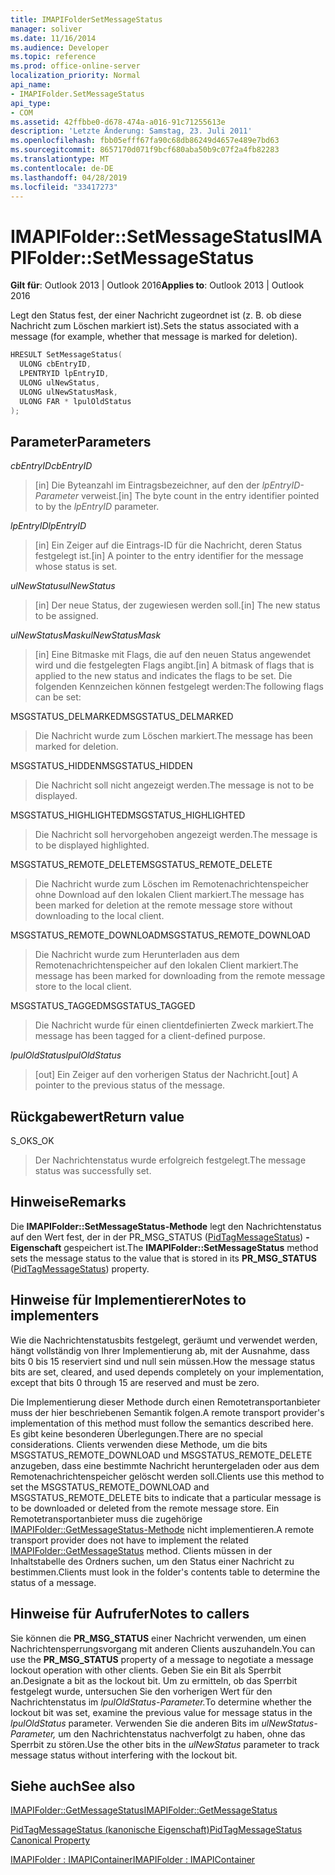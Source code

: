```yaml
---
title: IMAPIFolderSetMessageStatus
manager: soliver
ms.date: 11/16/2014
ms.audience: Developer
ms.topic: reference
ms.prod: office-online-server
localization_priority: Normal
api_name:
- IMAPIFolder.SetMessageStatus
api_type:
- COM
ms.assetid: 42ffbbe0-d678-474a-a016-91c71255613e
description: 'Letzte Änderung: Samstag, 23. Juli 2011'
ms.openlocfilehash: fbb05efff67fa90c68db86249d4657e489e7bd63
ms.sourcegitcommit: 8657170d071f9bcf680aba50b9c07f2a4fb82283
ms.translationtype: MT
ms.contentlocale: de-DE
ms.lasthandoff: 04/28/2019
ms.locfileid: "33417273"
---
```

# <a name="imapifoldersetmessagestatus"></a><span data-ttu-id="72427-103">IMAPIFolder::SetMessageStatus</span><span class="sxs-lookup"><span data-stu-id="72427-103">IMAPIFolder::SetMessageStatus</span></span>

  
  
<span data-ttu-id="72427-104">**Gilt für**: Outlook 2013 | Outlook 2016</span><span class="sxs-lookup"><span data-stu-id="72427-104">**Applies to**: Outlook 2013 | Outlook 2016</span></span> 
  
<span data-ttu-id="72427-105">Legt den Status fest, der einer Nachricht zugeordnet ist (z. B. ob diese Nachricht zum Löschen markiert ist).</span><span class="sxs-lookup"><span data-stu-id="72427-105">Sets the status associated with a message (for example, whether that message is marked for deletion).</span></span>
  
```cpp
HRESULT SetMessageStatus(
  ULONG cbEntryID,
  LPENTRYID lpEntryID,
  ULONG ulNewStatus,
  ULONG ulNewStatusMask,
  ULONG FAR * lpulOldStatus
);
```

## <a name="parameters"></a><span data-ttu-id="72427-106">Parameter</span><span class="sxs-lookup"><span data-stu-id="72427-106">Parameters</span></span>

 <span data-ttu-id="72427-107">_cbEntryID_</span><span class="sxs-lookup"><span data-stu-id="72427-107">_cbEntryID_</span></span>
  
> <span data-ttu-id="72427-108">[in] Die Byteanzahl im Eintragsbezeichner, auf den der  _lpEntryID-Parameter_ verweist.</span><span class="sxs-lookup"><span data-stu-id="72427-108">[in] The byte count in the entry identifier pointed to by the  _lpEntryID_ parameter.</span></span> 
    
 <span data-ttu-id="72427-109">_lpEntryID_</span><span class="sxs-lookup"><span data-stu-id="72427-109">_lpEntryID_</span></span>
  
> <span data-ttu-id="72427-110">[in] Ein Zeiger auf die Eintrags-ID für die Nachricht, deren Status festgelegt ist.</span><span class="sxs-lookup"><span data-stu-id="72427-110">[in] A pointer to the entry identifier for the message whose status is set.</span></span>
    
 <span data-ttu-id="72427-111">_ulNewStatus_</span><span class="sxs-lookup"><span data-stu-id="72427-111">_ulNewStatus_</span></span>
  
> <span data-ttu-id="72427-112">[in] Der neue Status, der zugewiesen werden soll.</span><span class="sxs-lookup"><span data-stu-id="72427-112">[in] The new status to be assigned.</span></span> 
    
 <span data-ttu-id="72427-113">_ulNewStatusMask_</span><span class="sxs-lookup"><span data-stu-id="72427-113">_ulNewStatusMask_</span></span>
  
> <span data-ttu-id="72427-114">[in] Eine Bitmaske mit Flags, die auf den neuen Status angewendet wird und die festgelegten Flags angibt.</span><span class="sxs-lookup"><span data-stu-id="72427-114">[in] A bitmask of flags that is applied to the new status and indicates the flags to be set.</span></span> <span data-ttu-id="72427-115">Die folgenden Kennzeichen können festgelegt werden:</span><span class="sxs-lookup"><span data-stu-id="72427-115">The following flags can be set:</span></span>
    
<span data-ttu-id="72427-116">MSGSTATUS_DELMARKED</span><span class="sxs-lookup"><span data-stu-id="72427-116">MSGSTATUS_DELMARKED</span></span> 
  
> <span data-ttu-id="72427-117">Die Nachricht wurde zum Löschen markiert.</span><span class="sxs-lookup"><span data-stu-id="72427-117">The message has been marked for deletion.</span></span>
    
<span data-ttu-id="72427-118">MSGSTATUS_HIDDEN</span><span class="sxs-lookup"><span data-stu-id="72427-118">MSGSTATUS_HIDDEN</span></span> 
  
> <span data-ttu-id="72427-119">Die Nachricht soll nicht angezeigt werden.</span><span class="sxs-lookup"><span data-stu-id="72427-119">The message is not to be displayed.</span></span>
    
<span data-ttu-id="72427-120">MSGSTATUS_HIGHLIGHTED</span><span class="sxs-lookup"><span data-stu-id="72427-120">MSGSTATUS_HIGHLIGHTED</span></span> 
  
> <span data-ttu-id="72427-121">Die Nachricht soll hervorgehoben angezeigt werden.</span><span class="sxs-lookup"><span data-stu-id="72427-121">The message is to be displayed highlighted.</span></span>
    
<span data-ttu-id="72427-122">MSGSTATUS_REMOTE_DELETE</span><span class="sxs-lookup"><span data-stu-id="72427-122">MSGSTATUS_REMOTE_DELETE</span></span> 
  
> <span data-ttu-id="72427-123">Die Nachricht wurde zum Löschen im Remotenachrichtenspeicher ohne Download auf den lokalen Client markiert.</span><span class="sxs-lookup"><span data-stu-id="72427-123">The message has been marked for deletion at the remote message store without downloading to the local client.</span></span>
    
<span data-ttu-id="72427-124">MSGSTATUS_REMOTE_DOWNLOAD</span><span class="sxs-lookup"><span data-stu-id="72427-124">MSGSTATUS_REMOTE_DOWNLOAD</span></span> 
  
> <span data-ttu-id="72427-125">Die Nachricht wurde zum Herunterladen aus dem Remotenachrichtenspeicher auf den lokalen Client markiert.</span><span class="sxs-lookup"><span data-stu-id="72427-125">The message has been marked for downloading from the remote message store to the local client.</span></span>
    
<span data-ttu-id="72427-126">MSGSTATUS_TAGGED</span><span class="sxs-lookup"><span data-stu-id="72427-126">MSGSTATUS_TAGGED</span></span> 
  
> <span data-ttu-id="72427-127">Die Nachricht wurde für einen clientdefinierten Zweck markiert.</span><span class="sxs-lookup"><span data-stu-id="72427-127">The message has been tagged for a client-defined purpose.</span></span>
    
 <span data-ttu-id="72427-128">_lpulOldStatus_</span><span class="sxs-lookup"><span data-stu-id="72427-128">_lpulOldStatus_</span></span>
  
> <span data-ttu-id="72427-129">[out] Ein Zeiger auf den vorherigen Status der Nachricht.</span><span class="sxs-lookup"><span data-stu-id="72427-129">[out] A pointer to the previous status of the message.</span></span>
    
## <a name="return-value"></a><span data-ttu-id="72427-130">Rückgabewert</span><span class="sxs-lookup"><span data-stu-id="72427-130">Return value</span></span>

<span data-ttu-id="72427-131">S_OK</span><span class="sxs-lookup"><span data-stu-id="72427-131">S_OK</span></span> 
  
> <span data-ttu-id="72427-132">Der Nachrichtenstatus wurde erfolgreich festgelegt.</span><span class="sxs-lookup"><span data-stu-id="72427-132">The message status was successfully set.</span></span>
    
## <a name="remarks"></a><span data-ttu-id="72427-133">Hinweise</span><span class="sxs-lookup"><span data-stu-id="72427-133">Remarks</span></span>

<span data-ttu-id="72427-134">Die **IMAPIFolder::SetMessageStatus-Methode** legt den Nachrichtenstatus auf den Wert fest, der in der PR_MSG_STATUS ([PidTagMessageStatus](pidtagmessagestatus-canonical-property.md)) **-Eigenschaft** gespeichert ist.</span><span class="sxs-lookup"><span data-stu-id="72427-134">The **IMAPIFolder::SetMessageStatus** method sets the message status to the value that is stored in its **PR_MSG_STATUS** ([PidTagMessageStatus](pidtagmessagestatus-canonical-property.md)) property.</span></span> 
  
## <a name="notes-to-implementers"></a><span data-ttu-id="72427-135">Hinweise für Implementierer</span><span class="sxs-lookup"><span data-stu-id="72427-135">Notes to implementers</span></span>

<span data-ttu-id="72427-136">Wie die Nachrichtenstatusbits festgelegt, geräumt und verwendet werden, hängt vollständig von Ihrer Implementierung ab, mit der Ausnahme, dass bits 0 bis 15 reserviert sind und null sein müssen.</span><span class="sxs-lookup"><span data-stu-id="72427-136">How the message status bits are set, cleared, and used depends completely on your implementation, except that bits 0 through 15 are reserved and must be zero.</span></span> 
  
<span data-ttu-id="72427-137">Die Implementierung dieser Methode durch einen Remotetransportanbieter muss der hier beschriebenen Semantik folgen.</span><span class="sxs-lookup"><span data-stu-id="72427-137">A remote transport provider's implementation of this method must follow the semantics described here.</span></span> <span data-ttu-id="72427-138">Es gibt keine besonderen Überlegungen.</span><span class="sxs-lookup"><span data-stu-id="72427-138">There are no special considerations.</span></span> <span data-ttu-id="72427-139">Clients verwenden diese Methode, um die bits MSGSTATUS_REMOTE_DOWNLOAD und MSGSTATUS_REMOTE_DELETE anzugeben, dass eine bestimmte Nachricht heruntergeladen oder aus dem Remotenachrichtenspeicher gelöscht werden soll.</span><span class="sxs-lookup"><span data-stu-id="72427-139">Clients use this method to set the MSGSTATUS_REMOTE_DOWNLOAD and MSGSTATUS_REMOTE_DELETE bits to indicate that a particular message is to be downloaded or deleted from the remote message store.</span></span> <span data-ttu-id="72427-140">Ein Remotetransportanbieter muss die zugehörige [IMAPIFolder::GetMessageStatus-Methode](imapifolder-getmessagestatus.md) nicht implementieren.</span><span class="sxs-lookup"><span data-stu-id="72427-140">A remote transport provider does not have to implement the related [IMAPIFolder::GetMessageStatus](imapifolder-getmessagestatus.md) method.</span></span> <span data-ttu-id="72427-141">Clients müssen in der Inhaltstabelle des Ordners suchen, um den Status einer Nachricht zu bestimmen.</span><span class="sxs-lookup"><span data-stu-id="72427-141">Clients must look in the folder's contents table to determine the status of a message.</span></span> 
  
## <a name="notes-to-callers"></a><span data-ttu-id="72427-142">Hinweise für Aufrufer</span><span class="sxs-lookup"><span data-stu-id="72427-142">Notes to callers</span></span>

<span data-ttu-id="72427-143">Sie können die **PR_MSG_STATUS** einer Nachricht verwenden, um einen Nachrichtensperrungsvorgang mit anderen Clients auszuhandeln.</span><span class="sxs-lookup"><span data-stu-id="72427-143">You can use the **PR_MSG_STATUS** property of a message to negotiate a message lockout operation with other clients.</span></span> <span data-ttu-id="72427-144">Geben Sie ein Bit als Sperrbit an.</span><span class="sxs-lookup"><span data-stu-id="72427-144">Designate a bit as the lockout bit.</span></span> <span data-ttu-id="72427-145">Um zu ermitteln, ob das Sperrbit festgelegt wurde, untersuchen Sie den vorherigen Wert für den Nachrichtenstatus im _lpulOldStatus-Parameter._</span><span class="sxs-lookup"><span data-stu-id="72427-145">To determine whether the lockout bit was set, examine the previous value for message status in the  _lpulOldStatus_ parameter.</span></span> <span data-ttu-id="72427-146">Verwenden Sie die anderen Bits im  _ulNewStatus-Parameter,_ um den Nachrichtenstatus nachverfolgt zu haben, ohne das Sperrbit zu stören.</span><span class="sxs-lookup"><span data-stu-id="72427-146">Use the other bits in the  _ulNewStatus_ parameter to track message status without interfering with the lockout bit.</span></span> 
  
## <a name="see-also"></a><span data-ttu-id="72427-147">Siehe auch</span><span class="sxs-lookup"><span data-stu-id="72427-147">See also</span></span>



[<span data-ttu-id="72427-148">IMAPIFolder::GetMessageStatus</span><span class="sxs-lookup"><span data-stu-id="72427-148">IMAPIFolder::GetMessageStatus</span></span>](imapifolder-getmessagestatus.md)
  
[<span data-ttu-id="72427-149">PidTagMessageStatus (kanonische Eigenschaft)</span><span class="sxs-lookup"><span data-stu-id="72427-149">PidTagMessageStatus Canonical Property</span></span>](pidtagmessagestatus-canonical-property.md)
  
[<span data-ttu-id="72427-150">IMAPIFolder : IMAPIContainer</span><span class="sxs-lookup"><span data-stu-id="72427-150">IMAPIFolder : IMAPIContainer</span></span>](imapifolderimapicontainer.md)

